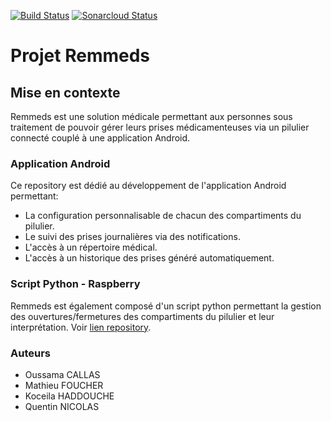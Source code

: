 [![Build Status](https://travis-ci.com/RemMeds/android_remmeds.svg?branch=master)](https://travis-ci.com/RemMeds/android_remmeds)
[![Sonarcloud Status](https://sonarcloud.io/api/project_badges/measure?project=android_remmeds&metric=alert_status)](https://sonarcloud.io/dashboard?id=android_remmeds)

# Projet Remmeds

## Mise en contexte

Remmeds est une solution médicale permettant aux personnes sous traitement de pouvoir gérer leurs prises médicamenteuses via un pilulier connecté couplé à une application Android.

### Application Android

Ce repository est dédié au développement de l'application Android permettant:

* La configuration personnalisable de chacun des compartiments du pilulier.
* Le suivi des prises journalières via des notifications.
* L'accès à un répertoire médical.
* L'accès à un historique des prises généré automatiquement.

### Script Python - Raspberry

Remmeds est également composé d'un script python permettant la gestion des ouvertures/fermetures des compartiments du pilulier et leur interprétation.
Voir [lien repository](https://github.com/RemMeds/script_raspberry).

### Auteurs

* Oussama CALLAS
* Mathieu FOUCHER
* Koceila HADDOUCHE
* Quentin NICOLAS